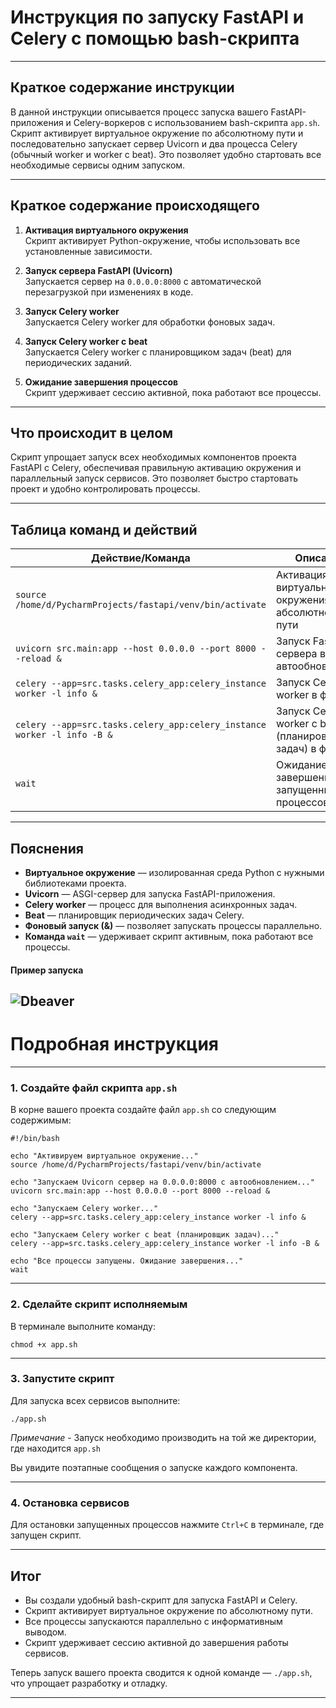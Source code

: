 # Инструкция по запуску FastAPI и Celery с помощью bash-скрипта

---

## Краткое содержание инструкции

В данной инструкции описывается процесс запуска вашего FastAPI-приложения и Celery-воркеров с использованием
bash-скрипта `app.sh`. Скрипт активирует виртуальное окружение по абсолютному пути и последовательно запускает сервер
Uvicorn и два процесса Celery (обычный worker и worker с beat). Это позволяет удобно стартовать все необходимые сервисы
одним запуском.

---

## Краткое содержание происходящего

1. **Активация виртуального окружения**  
   Скрипт активирует Python-окружение, чтобы использовать все установленные зависимости.

2. **Запуск сервера FastAPI (Uvicorn)**  
   Запускается сервер на `0.0.0.0:8000` с автоматической перезагрузкой при изменениях в коде.

3. **Запуск Celery worker**  
   Запускается Celery worker для обработки фоновых задач.

4. **Запуск Celery worker с beat**  
   Запускается Celery worker с планировщиком задач (beat) для периодических заданий.

5. **Ожидание завершения процессов**  
   Скрипт удерживает сессию активной, пока работают все процессы.

---

## Что происходит в целом

Скрипт упрощает запуск всех необходимых компонентов проекта FastAPI с Celery, обеспечивая правильную активацию окружения
и параллельный запуск сервисов. Это позволяет быстро стартовать проект и удобно контролировать процессы.

---

## Таблица команд и действий

| Действие/Команда                                                        | Описание                                               |
|-------------------------------------------------------------------------|--------------------------------------------------------|
| `source /home/d/PycharmProjects/fastapi/venv/bin/activate`              | Активация виртуального окружения по абсолютному пути   |
| `uvicorn src.main:app --host 0.0.0.0 --port 8000 --reload &`            | Запуск FastAPI сервера в фоне с автообновлением        |
| `celery --app=src.tasks.celery_app:celery_instance worker -l info &`    | Запуск Celery worker в фоне                            |
| `celery --app=src.tasks.celery_app:celery_instance worker -l info -B &` | Запуск Celery worker с beat (планировщик задач) в фоне |
| `wait`                                                                  | Ожидание завершения всех запущенных процессов          |

---

## Пояснения

- **Виртуальное окружение** — изолированная среда Python с нужными библиотеками проекта.
- **Uvicorn** — ASGI-сервер для запуска FastAPI-приложения.
- **Celery worker** — процесс для выполнения асинхронных задач.
- **Beat** — планировщик периодических задач Celery.
- **Фоновый запуск (&)** — позволяет запускать процессы параллельно.
- **Команда `wait`** — удерживает скрипт активным, пока работают все процессы.

#### Пример запуска

![Dbeaver](/course_helpers/9%20Docker%20и%20деплой%20проекта/app_bash_script.png)
---

# Подробная инструкция

---

### 1. Создайте файл скрипта `app.sh`

В корне вашего проекта создайте файл `app.sh` со следующим содержимым:

```text
#!/bin/bash

echo "Активируем виртуальное окружение..."
source /home/d/PycharmProjects/fastapi/venv/bin/activate

echo "Запускаем Uvicorn сервер на 0.0.0.0:8000 с автообновлением..."
uvicorn src.main:app --host 0.0.0.0 --port 8000 --reload &

echo "Запускаем Celery worker..."
celery --app=src.tasks.celery_app:celery_instance worker -l info &

echo "Запускаем Celery worker с beat (планировщик задач)..."
celery --app=src.tasks.celery_app:celery_instance worker -l info -B &

echo "Все процессы запущены. Ожидание завершения..."
wait
```

---

### 2. Сделайте скрипт исполняемым

В терминале выполните команду:

```shell
chmod +x app.sh
```

---

### 3. Запустите скрипт

Для запуска всех сервисов выполните:

```shell
./app.sh
```

*Примечание* - Запуск необходимо производить на той же директории, где находится `app.sh`

Вы увидите поэтапные сообщения о запуске каждого компонента.

---

### 4. Остановка сервисов

Для остановки запущенных процессов нажмите `Ctrl+C` в терминале, где запущен скрипт.

---

## Итог

- Вы создали удобный bash-скрипт для запуска FastAPI и Celery.
- Скрипт активирует виртуальное окружение по абсолютному пути.
- Все процессы запускаются параллельно с информативным выводом.
- Скрипт удерживает сессию активной до завершения работы сервисов.

Теперь запуск вашего проекта сводится к одной команде — `./app.sh`, что упрощает разработку и отладку.

---
